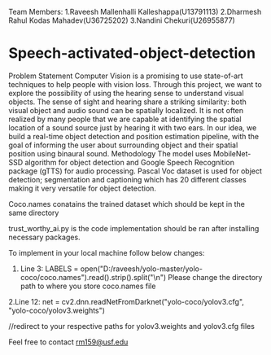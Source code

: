 Team Members:
1.Raveesh Mallenhalli Kalleshappa(U13791113)
2.Dharmesh Rahul Kodas Mahadev(U36725202)
3.Nandini Chekuri(U26955877)
# Speech-activated-object-detection
Problem Statement
Computer Vision is a promising to use state-of-art techniques to help people with vision loss. Through this project, we want to explore the possibility of using the hearing sense to understand visual objects. The sense of sight and hearing share a striking similarity: both visual object and audio sound can be spatially localized. It is not often realized by many people that we are capable at identifying the spatial location of a sound source just by hearing it with two ears. In our idea, we build a real-time object detection and position estimation pipeline, with the goal of informing the user about surrounding object and their spatial position using binaural sound.
Methodology
The model uses MobileNet-SSD algorithm for object detection and Google Speech Recognition package (gTTS) for audio processing. Pascal Voc dataset is used for object detection; segmentation and captioning which has 20 different classes making it very versatile for object detection. 

Coco.names conatains the trained dataset which should be kept in the same directory

trust_worthy_ai.py is the code implementation should be ran after installing necessary packages.


To implement in your local machine follow below changes:
1. Line 3:
LABELS = open("D:/raveesh/yolo-master/yolo-coco/coco.names").read().strip().split("\n")
Please change the directory path to where you store coco.names file

2.Line 12:
net = cv2.dnn.readNetFromDarknet("yolo-coco/yolov3.cfg", "yolo-coco/yolov3.weights")

//redirect to your respective paths for yolov3.weights and yolov3.cfg files

Feel free to contact rm159@usf.edu

